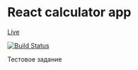 # React calculator app

[Live](http://ossified-boot.surge.sh/)

[![Build Status](https://travis-ci.org/aimmlegate/react-calc-app.svg?branch=master)](https://travis-ci.org/aimmlegate/react-calc-app)

Тестовое задание


